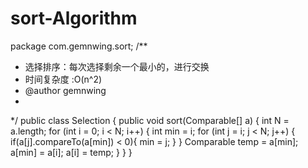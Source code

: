 # sort-Algorithm
package com.gemnwing.sort;
/**
 * 选择排序：每次选择剩余一个最小的，进行交换
 * 时间复杂度 :O(n^2)
 * @author gemnwing
 *
 */
public class Selection {
	public void sort(Comparable[] a) {
		int N = a.length;
		for (int i = 0; i < N; i++) {
			int min = i;
			for (int j = i; j < N; j++) {
				if(a[j].compareTo(a[min]) < 0){
					min = j;
				}
			}
			Comparable temp = a[min];
			a[min] = a[i];
			a[i] = temp;
		}
	}
}
